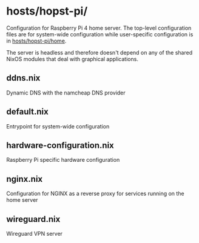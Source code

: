 # hosts/hopst-pi/

Configuration for Raspberry Pi 4 home server. The top-level configuration files are for system-wide configuration while user-specific configuration is in [hosts/hopst-pi/home](home/README.md).

The server is headless and therefore doesn't depend on any of the shared NixOS modules that deal with graphical applications.

## ddns.nix
Dynamic DNS with the namcheap DNS provider

## default.nix
Entrypoint for system-wide configuration

## hardware-configuration.nix
Raspberry Pi specific hardware configuration

## nginx.nix
Configuration for NGINX as a reverse proxy for services running on the home server

## wireguard.nix
Wireguard VPN server 